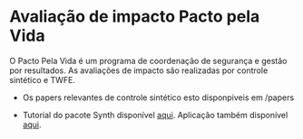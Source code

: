 # Avaliação de impacto Pacto pela Vida

O Pacto Pela Vida é um programa de coordenação de segurança e gestão por resultados. As avaliações de impacto são realizadas por controle sintético e TWFE.


* Os papers relevantes de controle sintético esto disponpiveis em /papers

* Tutorial do pacote Synth disponível [aqui](https://rpubs.com/danilofreire/synth). Aplicação também disponível [aqui](https://mixtape.scunning.com/10-synthetic_control).

